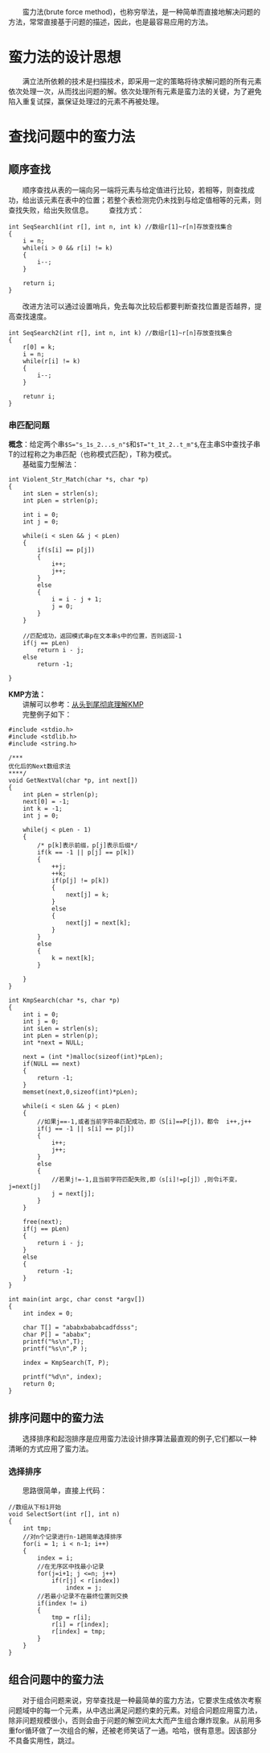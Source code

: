 &emsp;&emsp;蛮力法(brute force method)，也称穷举法，是一种简单而直接地解决问题的方法，常常直接基于问题的描述，因此，也是最容易应用的方法。
# 蛮力法的设计思想
&emsp;&emsp;满立法所依赖的技术是扫描技术，即采用一定的策略将待求解问题的所有元素依次处理一次，从而找出问题的解。依次处理所有元素是蛮力法的关键，为了避免陷入重复试探，赢保证处理过的元素不再被处理。
# 查找问题中的蛮力法  
## 顺序查找  
&emsp;&emsp;顺序查找从表的一端向另一端将元素与给定值进行比较，若相等，则查找成功，给出该元素在表中的位置；若整个表检测完仍未找到与给定值相等的元素，则查找失败，给出失败信息。
&emsp;&emsp;查找方式：
````
int SeqSearch1(int r[], int n, int k) //数组r[1]~r[n]存放查找集合
{
    i = n;
    while(i > 0 && r[i] != k)
    {
        i--;
    }
    
    return i;
}
````
&emsp;&emsp;改进方法可以通过设置哨兵，免去每次比较后都要判断查找位置是否越界，提高查找速度。
````
int SeqSearch2(int r[], int n, int k) //数组r[1]~r[n]存放查找集合
{
    r[0] = k;
    i = n;
    while(r[i] != k)
    {
        i--;
    }
    
    retunr i;
}
````
### 串匹配问题  
**概念**：给定两个串`$S="s_1s_2...s_n"$`和`$T="t_1t_2..t_m"$`,在主串S中查找子串T的过程称之为串匹配（也称模式匹配），T称为模式。  
&emsp;&emsp;基础蛮力型解法：
````
int Violent_Str_Match(char *s, char *p)
{
	int sLen = strlen(s);
	int pLen = strlen(p);

	int i = 0;
	int j = 0;

	while(i < sLen && j < pLen)
	{
		if(s[i] == p[j])
		{
			i++;
			j++;
		}
		else
		{
			i = i - j + 1;
			j = 0;
		}
	}

	//匹配成功，返回模式串p在文本串s中的位置，否则返回-1
	if(j == pLen)
		return i - j;
	else
		return -1;

}
````
**KMP方法：**  
&emsp;&emsp;讲解可以参考：[从头到尾彻底理解KMP](http://www.cnblogs.com/zhangtianq/p/5839909.html)  
&emsp;&emsp;完整例子如下：
````
#include <stdio.h>
#include <stdlib.h>
#include <string.h>

/***
优化后的Next数组求法
****/
void GetNextVal(char *p, int next[])
{
	int pLen = strlen(p);
	next[0] = -1;
	int k = -1;
	int j = 0;
	
	while(j < pLen - 1)
	{
		/* p[k]表示前缀，p[j]表示后缀*/
		if(k == -1 || p[j] == p[k])
		{
			++j;
			++k;
			if(p[j] != p[k])
			{
				next[j] = k;
			}
			else
			{
				next[j] = next[k];
			}
		}
		else
		{
			k = next[k];
		}

	}
}

int KmpSearch(char *s, char *p)
{
	int i = 0;
	int j = 0;
	int sLen = strlen(s);
	int pLen = strlen(p);
	int *next = NULL;

	next = (int *)malloc(sizeof(int)*pLen);
	if(NULL == next)
	{
		return -1;
	}
	memset(next,0,sizeof(int)*pLen);

	while(i < sLen && j < pLen)
	{
		//如果j==-1,或者当前字符串匹配成功，即（S[i]==P[j])，都令	i++,j++
		if(j == -1 || s[i] == p[j])
		{
			i++;
			j++;
		}
		else
		{
			//若果j!=-1,且当前字符匹配失败,即（s[i]!=p[j]）,则令i不变，j=next[j]
			j = next[j];
		}
	}
	
	free(next);
	if(j == pLen)
	{
		return i - j;
	}
	else
	{
		return -1;
	}
}

int main(int argc, char const *argv[])
{
	int index = 0;

	char T[] = "ababxbababcadfdsss";
 	char P[] = "ababx";
  	printf("%s\n",T);
    printf("%s\n",P );
    
    index = KmpSearch(T, P);

    printf("%d\n", index);
	return 0;
}
````  
## 排序问题中的蛮力法
&emsp;&emsp;选择排序和起泡排序是应用蛮力法设计排序算法最直观的例子,它们都以一种清晰的方式应用了蛮力法。  
### 选择排序  
&emsp;&emsp;思路很简单，直接上代码：
````
//数组从下标1开始
void SelectSort(int r[], int n)
{
    int tmp;
    //对n个记录进行n-1趟简单选择排序
    for(i = 1; i < n-1; i++)
    {
        index = i;
        //在无序区中找最小记录
        for(j=i+1; j <=n; j++)
            if(r[j] < r[index])
                index = j;
        //若最小记录不在最终位置则交换
        if(index != i)
        {
            tmp = r[i];
            r[i] = r[index];
            r[index] = tmp;
        }
    }
}
````  
## 组合问题中的蛮力法  
&emsp;&emsp;对于组合问题来说，穷举查找是一种最简单的蛮力方法，它要求生成依次考察问题域中的每一个元素，从中选出满足问题约束的元素。对组合问题应用蛮力法，除非问题规模很小，否则会由于问题的解空间太大而产生组合爆炸现象。从前用多重for循环做了一次组合的解，还被老师笑话了一通。哈哈，很有意思。因该部分不具备实用性，跳过。



